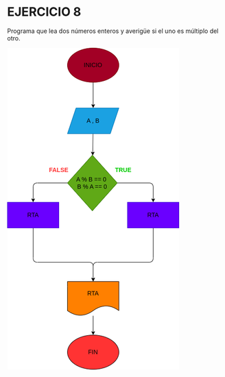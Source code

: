 # EJERCICIO 8

Programa que lea dos números enteros y averigüe si el uno es múltiplo del otro.


![Diagrama de flujo](diagrama.png "Diagrama de flujo")

